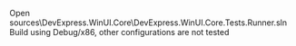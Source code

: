 Open sources\DevExpress.WinUI.Core\DevExpress.WinUI.Core.Tests.Runner.sln
Build using Debug/x86, other configurations are not tested
